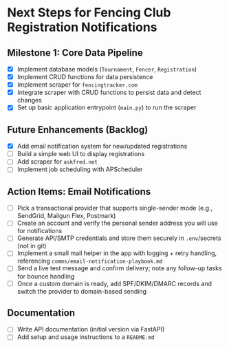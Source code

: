 # Next Steps for Fencing Club Registration Notifications

## Milestone 1: Core Data Pipeline
- [x] Implement database models (`Tournament`, `Fencer`, `Registration`)
- [x] Implement CRUD functions for data persistence
- [x] Implement scraper for `fencingtracker.com`
- [x] Integrate scraper with CRUD functions to persist data and detect changes
- [x] Set up basic application entrypoint (`main.py`) to run the scraper

## Future Enhancements (Backlog)
- [x] Add email notification system for new/updated registrations
- [ ] Build a simple web UI to display registrations
- [ ] Add scraper for `askfred.net`
- [ ] Implement job scheduling with APScheduler

## Action Items: Email Notifications
- [ ] Pick a transactional provider that supports single-sender mode (e.g., SendGrid, Mailgun Flex, Postmark)
- [ ] Create an account and verify the personal sender address you will use for notifications
- [ ] Generate API/SMTP credentials and store them securely in `.env`/secrets (not in git)
- [ ] Implement a small mail helper in the app with logging + retry handling, referencing `comms/email-notification-playbook.md`
- [ ] Send a live test message and confirm delivery; note any follow-up tasks for bounce handling
- [ ] Once a custom domain is ready, add SPF/DKIM/DMARC records and switch the provider to domain-based sending

## Documentation
- [ ] Write API documentation (initial version via FastAPI)
- [ ] Add setup and usage instructions to a `README.md`
